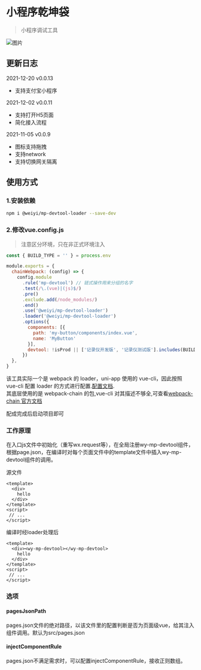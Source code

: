 # 小程序乾坤袋

> 小程序调试工具


![图片](https://qnm.hunliji.com/FgbQbE_gbcuK_wps-JfyE5KwMhIB)



## 更新日志

2021-12-20 v0.0.13
- 支持支付宝小程序

2021-12-02 v0.0.11
- 支持打开H5页面
- 简化接入流程

2021-11-05 v0.0.9 
- 图标支持拖拽 
- 支持network
- 支持切换网关隔离


## 使用方式

### 1.安装依赖

```bash
npm i @weiyi/mp-devtool-loader --save-dev
```

### 2.修改vue.config.js
> 注意区分环境，只在非正式环境注入


```javascript
const { BUILD_TYPE = '' } = process.env

module.exports = {
  chainWebpack: (config) => {
    config.module
      .rule('mp-devtool') // 链式操作用来分组的名字
      .test(/\.(vue)|(js)$/)
      .pre()
      .exclude.add(/node_modules/)
      .end()
      .use('@weiyi/mp-devtool-loader')
      .loader('@weiyi/mp-devtool-loader')
      .options({
        components: [{
          path: 'my-button/components/index.vue',
          name: 'MyButton'
        }],
        devtool: !isProd || ['记录仪开发版', '记录仪测试版'].includes(BUILD_TYPE) // 注意区分环境，根据项目实际情况配置
      })
  },
}
```

该工具实际一个是 webpack 的 loader，uni-app 使用的 vue-cli，因此按照 vue-cli 配置 loader 的方式进行配置.[配置文档](https://cli.vuejs.org/zh/guide/webpack.html#%E9%93%BE%E5%BC%8F%E6%93%8D%E4%BD%9C-%E9%AB%98%E7%BA%A7).  
其底层使用的是 webpack-chain 的包,vue-cli 对其描述不够全,可查看[webpack-chain 官方文档](https://github.com/Yatoo2018/webpack-chain/tree/zh-cmn-Hans)


配成完成后启动项目即可


### 工作原理
在入口js文件中初始化（重写wx.request等），在全局注册wy-mp-devtool组件，根据page.json，在编译时对每个页面文件中的template文件中插入wy-mp-devtool组件的调用。

源文件
```vue
<template>
  <div>
    hello
  </div>
</template>
<script>
 // ...
</script>
```

编译时经loader处理后
```vue
<template>
  <div><wy-mp-devtool></wy-mp-devtool>
    hello
  </div>
</template>
<script>
 // ...
</script>
```

### 选项

#### pagesJsonPath
pages.json文件的绝对路径，以该文件里的配置判断是否为页面级vue，给其注入组件调用。默认为src/pages.json

#### injectComponentRule
pages.json不满足需求时，可以配置injectComponentRule，接收正则数组。

